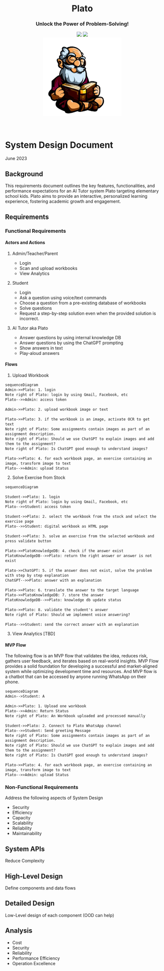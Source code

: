 <div align="center">
<h1 align="center"> Plato </h1> 
<h3>Unlock the Power of Problem-Solving!</br></h3>
<img src="https://img.shields.io/badge/Progress-1%25-red"> <img src="https://img.shields.io/badge/Feedback-Welcome-green">
</br>
<kbd>
<img src="../images/plato_1.png" width="256ppx"> 
</kbd>
</div>
</br>
</br>

# System Design Document
June 2023

## Background
This requirements document outlines the key features, functionalities, and performance expectations for an AI Tutor system Plato targeting elementary school kids. Plato aims to provide an interactive, personalized learning experience, fostering academic growth and engagement.

## Requirements

### Functional Requirements

#### Actors and Actions
1. Admin/Teacher/Parent
    - Login
    - Scan and upload workbooks
    - View Analytics

2. Student
    - Login
    - Ask a question using voice/text commands
    - Choose a question from a pre-existing database of workbooks
    - Solve questions
    - Request a step-by-step solution even when the provided solution is incorrect. 

3. AI Tutor aka Plato
    - Answer questions by using internal knowledge DB
    - Answer questions by using the ChatGPT prompting
    - Show answers in text
    - Play-aloud answers

#### Flows
1. Upload Workbook
```mermaid
sequenceDiagram
Admin->>Plato: 1. login
Note right of Plato: login by using Gmail, Facebook, etc 
Plato-->>Admin: access token

Admin->>Plato: 2. upload workbook image or text

Plato->>Plato: 3. if the workbook is an image, activate OCR to get text
Note right of Plato: Some assignments contain images as part of an assignment description.
Note right of Plato: Should we use ChatGPT to explain images and add them to the assignment?
Note right of Plato: Is ChatGPT good enough to understand images?

Plato->>Plato: 4. for each workbook page, an exercise containing an image, transform image to text 
Plato-->>Admin: upload Status
```

2. Solve Exercise from Stock
```mermaid
sequenceDiagram

Student->>Plato: 1. login
Note right of Plato: login by using Gmail, Facebook, etc 
Plato-->>Student: access token

Student->>Plato: 2. select the workbook from the stock and select the exercise page
Plato-->>Student: digital workbook as HTML page 

Student->>Plato: 3. solve an exercise from the selected workbook and press validate button

Plato->>PlatoKnowledgeDB: 4. check if the answer exist
PlatoKnowledgeDB-->>Plato: return the right answer or answer is not exist

Plato->>ChatGPT: 5. if the answer does not exist, solve the problem with step by step explanation 
ChatGPT-->>Plato: answer with an explanation

Plato->>Plato: 6. translate the answer to the target language
Plato->>PlatoKnowledgeDB: 7. store the answer
PlatoKnowledgeDB-->>Plato: knowledge db update status

Plato->>Plato: 8. validate the student's answer
Note right of Plato: Should we implement voice answering?

Plato-->>Student: send the correct answer with an explanation
```

3. View Analytics
[TBD]

#### MVP Flow
The following flow is an MVP flow that validates the idea, reduces risk, gathers user feedback, and iterates based on real-world insights. MVP Flow provides a solid foundation for developing a successful and market-aligned system while optimizing development time and resources. And MVP flow is a chatbot that can be accessed by anyone running WhatsApp on their phone.
```mermaid
sequenceDiagram
Admin-->Student: A

Admin->>Plato: 1. Upload one workbook
Plato-->>Admin: Return Status
Note right of Plato: An Workbook uploaded and processed manually

Student->>Plato: 2. Connect to Plato WhatsApp channel
Plato-->>Student: Send greeting Message 
Note right of Plato: Some assignments contain images as part of an assignment description.
Note right of Plato: Should we use ChatGPT to explain images and add them to the assignment?
Note right of Plato: Is ChatGPT good enough to understand images?

Plato->>Plato: 4. for each workbook page, an exercise containing an image, transform image to text 
Plato-->>Admin: upload Status
```

### Non-Functional Requirements
Address the following aspects of System Design
- Security
- Efficiency
- Capacity
- Scalability
- Reliability
- Maintainability

## System APIs
Reduce Complexity

## High-Level Design
Define components and data flows 

## Detailed Design 
Low-Level design of each component (OOD can help)

## Analysis
- Cost
- Security
- Reliability
- Performance Efficiency
- Operation Excellence






